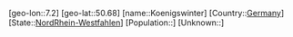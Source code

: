 ﻿---
location: [50.68,7.2]
type: City
tags:
- geo/City


SpocWebEntityId: 31533
isDeleted: false
confidential: public

---
[geo-lon::7.2]
[geo-lat::50.68]
[name::Koenigswinter]
[Country::[Germany](geo/Continent/Europe/Germany.md)]
[State::[NordRhein-Westfahlen](NordRhein-Westfahlen)]
[Population::]
[Unknown::]

